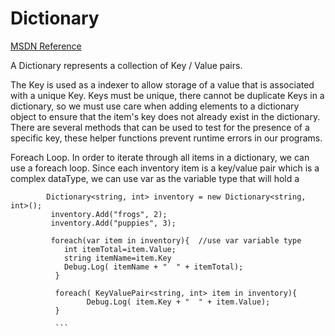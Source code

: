 # Dictionary

[MSDN Reference](https://msdn.microsoft.com/en-us/library/xfhwa508(v=vs.110).aspx)

A Dictionary represents a collection of Key / Value pairs.

The Key is used as a indexer to allow storage of a value that is associated with a unique Key.  Keys must be unique, there cannot be duplicate Keys in a dictionary, so we must use care when adding elements to a dictionary object to ensure that the item's key does not already exist in the dictionary.  There are several methods that can be used to test for the presence of a specific key, these helper functions prevent runtime errors in our programs.




Foreach Loop.  In order to iterate through all items in a dictionary, we can use a foreach loop.  Since each inventory item is a key/value pair which is a complex dataType, we can use var as the variable type that will hold a 

```
        Dictionary<string, int> inventory = new Dictionary<string, int>();
         inventory.Add("frogs", 2);
         inventory.Add("puppies", 3);

         foreach(var item in inventory){  //use var variable type
	      	int itemTotal=item.Value;
	      	string itemName=item.Key
	        Debug.Log( itemName + "  " + itemTotal);
	      }  
	      
	      foreach( KeyValuePair<string, int> item in inventory){  
	             Debug.Log( item.Key + "  " + item.Value);
	      }
	      
	      ```
	      